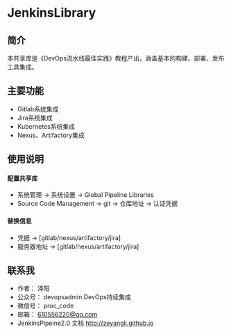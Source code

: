 # JenkinsLibrary



## 简介

本共享库是《DevOps流水线最佳实践》教程产出，涵盖基本的构建、部署、发布工具集成。


## 主要功能
- Gitlab系统集成
- Jira系统集成
- Kubernetes系统集成
- Nexus、Artifactory集成


## 使用说明
#### 配置共享库
- 系统管理 -> 系统设置 -> Global Pipeline Libraries 
- Source Code Management -> git -> 仓库地址 -> 认证凭据

#### 替换信息
- 凭据 -> [gitlab/nexus/artifactory/jira]
- 服务器地址 -> [gitlab/nexus/artifactory/jira]
    




## 联系我
- 作者： 泽阳
- 公众号： devopsadmin   DevOps持续集成
- 微信号： proc_code
- 邮箱： 610556220@qq.com
- JenkinsPipeine2.0 文档 http://zeyangli.github.io
